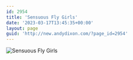 ```yaml
---
id: 2954
title: 'Sensuous Fly Girls'
date: '2023-03-17T13:45:35+00:00'
layout: page
guid: 'http://new.andydixon.com/?page_id=2954'
---
```


![Sensuous Fly Girls](https://i0.wp.com/assets.g8x2.ldn.idrivee2-23.com/posters/Sensuous%20Fly%20Girls%2001.jpg?w=1200&ssl=1 "Sensuous Fly Girls")